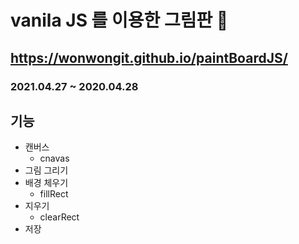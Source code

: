 # vanila JS 를 이용한 그림판 🎨
## https://wonwongit.github.io/paintBoardJS/
### 2021.04.27 ~ 2020.04.28
## 기능
- 캔버스
  - cnavas
- 그림 그리기
- 배경 체우기
  - fillRect
- 지우기
  - clearRect
- 저장


